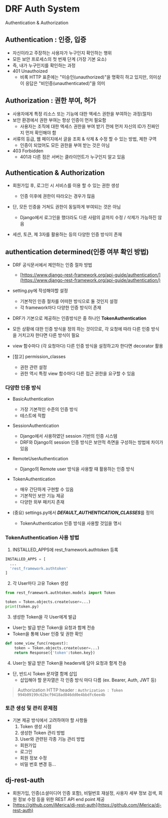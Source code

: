 # DRF Auth System
Authentication & Authorization
## Authentication : 인증, 입증
- 자신이라고 주장하는 사용자가 누구인지 확인하는 행위
- 모든 보안 프로세스의 첫 번재 단계 (가장 기본 요소)
- 즉, 내가 누구인지를 확인하는 과정
- 401 Unauthoized
  - 비록 HTTP 표준에는 "미승인(unauthorized)"을 명확히 하고 있지만, 의미상 이 응답은 "비인증(unauthenticated)"을 의미

## Authorization : 권한 부여, 허가
- 사용자에게 특정 리소스 또는 기능에 대한 액세스 권한을 부여하는 과정(절차)
- 보안 환경에서 권한 부여는 항상 인증이 먼저 필요함
  - 사용자는 조직에 대한 엑세스 권한을 부여 받기 전에 먼저 자신의 ID가 진짜인지 먼저 확인해야 함
- 서류의 등급, 웹 페이지에서 글을 조회 & 삭제 & 수정 할 수 있는 방법, 제한 구역
  - 인증이 되었어도 모든 권한을 부여 받는 것은 아님
- 403 Forbidden
  - 401과 다른 점은 서버는 클라이언트가 누구인지 알고 있음

## Authentication & Authorization
- 회원가입 후, 로그인 시 서비스를 이용 할 수 있는 권한 생성
  - 인증 이후에 권한이 따라오는 경우가 많음
- 단, 모든 인증을 거쳐도 권한이 동일하게 부여되는 것은 아님
  - Django에서 로그인을 했더라도 다른 사람의 글까지 수정 / 삭제가 가능하진 않음

- 세션, 토큰, 제 3자를 활용하는 등의 다양한 인증 방식이 존재

## authentication determined(인증 여부 확인 방법)
- DRF 공식문서에서 제안하는 인증 절차 방법
  - [https://www.django-rest-framework.org/api-guide/authentication/](https://www.django-rest-framework.org/api-guide/authentication/)
- setting.py에 작성해야할 설정
  - 기본적인 인증 절차를 어떠한 방식으로 둘 것인지 설정
  - 각 framework마다 다양한 인증 방식이 존재
- DRF가 기본으로 제공하는 인증방식은 중 하나인 **TokenAuthentication**
- 모든 상황에 대한 인증 방식을 정의 하는 것이므로, 각 요청에 따라 다른 인증 방식을 거치고자 한다면 다른 방식이 필요

- view 함수마다 (각 요청마다) 다른 인증 방식을 설정하고자 한다면 decorator 활용

- [참고] permission_classes
  - 권한 관련 설정
  - 권한 역시 특정 view 함수마다 다른 접근 권한을 요구할 수 있음

### 다양한 인증 방식
- BasicAuthentication
  - 가장 기본적인 수준의 인증 방식
  - 테스트에 적합

- SessionAuthentication
  - Django에서 사용하였던 session 기반의 인증 시스템
  - DRF와 Django의 session 인증 방식은 보안적 측면을 구성하는 방법에 차이가 있음

- RemoteUserAuthentication
  - Django의 Remote user 방식을 사용할 때 활용하는 인증 방식

- TokenAuthentication
  - 매우 간단하게 구현할 수 있음
  - 기본적인 보안 기능 제공
  - 다양한 외부 패키지 존재

- (중요) settings.py에서 ***DEFAULT_AUTHENTICATION_CLASSES***를 정의
  - TokenAuthentication 인증 방식을 사용할 것임을 명시

### TokenAuthentication 사용 방법
1. INSTALLED_APPS에 rest_framework.authtoken 등록
```py
INSTALLED_APPS = [
  ...
  'rest_framework.authtoken'
]
```
2. 각 User마다 고유 Token 생성
```py
from rest_framework.authtoken.models import Token

token = Token.objects.create(user=...)
print(token.py)
```

3. 생성한 Token을 각 User에게 발급
  - User는 발급 받은 Token을 요청과 함께 전송
  - Token을 통해 User 인증 및 권한 확인
```py
def some_view_func(request):
    token = Token.objects.create(user=...)
    return Response({'token':token.key})
```

4. User는 발급 받은 Token을 headers에 담아 요청과 함게 전송
  - 단, 반드시 Token 문자열 함께 삽입
    - 삽입해야 할 문자열은 각 인증 방식 마다 다름 (ex. Bearer, Auth, JWT 등)
> Authorization HTTP header : `Authrization : Token 994b09199c62bcf9418ad846dd0e4bbdfc6ee4b`

### 토큰 생성 및 관리 문제점
- 기본 제공 방식에서 고려하여야 할 사항들
  1. Token 생성 시점
  2. 생성한 Token 관리 방법
  3. User와 관련된 각종 기능 관리 방법
    - 회원가입
    - 로그인
    - 회원 정보 수정
    - 비밀 번호 변경 등...



## dj-rest-auth
- 회원가입, 인증(소셜미디어 인증 포함), 비밀번호 재설정, 사용자 세부 정보 검색, 회원 정보 수정 등을 위한 REST API end point 제공
- [https://github.com/iMerica/dj-rest-auth](https://github.com/iMerica/dj-rest-auth)
